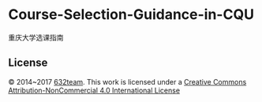 # Course-Selection-Guidance-in-CQU
重庆大学选课指南

## License
© 2014~2017 [632team](https://github.com/632team). 
This work is licensed under a [Creative Commons Attribution-NonCommercial 4.0 International License](https://creativecommons.org/licenses/by-nc/4.0/)
